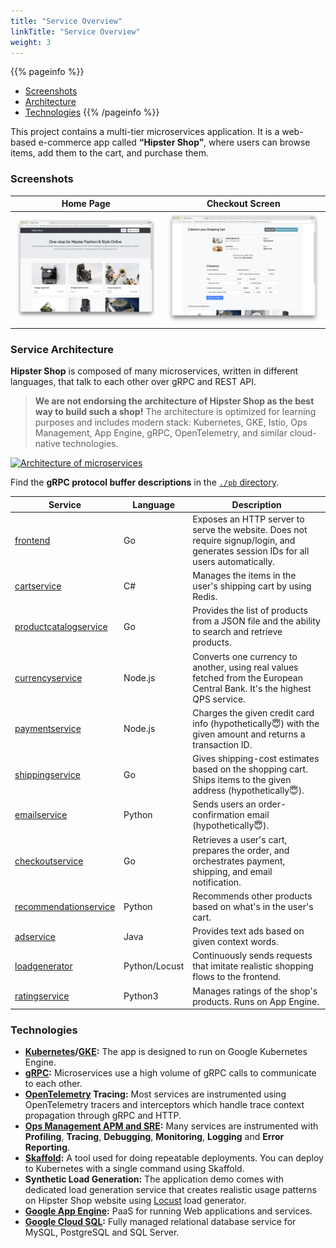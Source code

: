 ```yaml
---
title: "Service Overview"
linkTitle: "Service Overview"
weight: 3
---
```


{{% pageinfo %}}
* [Screenshots](#screenshots)
* [Architecture](#service-architecture)
* [Technologies](#technologies)
{{% /pageinfo %}}

This project contains a multi-tier microservices application.
It is a web-based e-commerce app called **“Hipster Shop”**, where users can browse items, add them to the cart, and purchase them.

### Screenshots

| Home Page | Checkout Screen |
|-----------|-----------------|
| [![Screenshot of store homepage](/docs/img/hipster-shop-frontend-1.png)](/docs/img/hipster-shop-frontend-1.png) | [![Screenshot of checkout screen](/docs/img/hipster-shop-frontend-2.png)](/docs/img/hipster-shop-frontend-2.png) |

### Service Architecture

**Hipster Shop** is composed of many microservices, written in different languages, that talk to each other over gRPC and REST API.
>**We are not endorsing the architecture of Hipster Shop as the best way to build such a shop!**
> The architecture is optimized for learning purposes and includes modern stack: Kubernetes, GKE, Istio,
> Ops Management, App Engine, gRPC, OpenTelemetry, and similar cloud-native technologies.

[![Architecture of
microservices](/docs/img/architecture-diagram.png)](/docs/img/architecture-diagram.png)

Find the **gRPC protocol buffer descriptions** in the [`./pb` directory](https://github.com/GoogleCloudPlatform/cloud-ops-sandbox/tree/master/pb).

| Service | Language | Description |
|---------|----------|-------------|
| [frontend](https://github.com/GoogleCloudPlatform/cloud-ops-sandbox/tree/master/src/frontend) | Go | Exposes an HTTP server to serve the website. Does not require signup/login, and generates session IDs for all users automatically. |
| [cartservice](https://github.com/GoogleCloudPlatform/cloud-ops-sandbox/tree/master/src/cartservice) |  C# | Manages the items in the user's shipping cart by using Redis. |
| [productcatalogservice](https://github.com/GoogleCloudPlatform/cloud-ops-sandbox/tree/master/src/productcatalogservice) | Go | Provides the list of products from a JSON file and the ability to search and retrieve products. |
| [currencyservice](https://github.com/GoogleCloudPlatform/cloud-ops-sandbox/tree/master/src/currencyservice) | Node.js | Converts one currency to another, using real values fetched from  the European Central Bank. It's the highest QPS service. |
| [paymentservice](https://github.com/GoogleCloudPlatform/cloud-ops-sandbox/tree/master/src/paymentservice) | Node.js | Charges the given credit card info (hypothetically😇) with the given amount and returns a transaction ID. |
| [shippingservice](https://github.com/GoogleCloudPlatform/cloud-ops-sandbox/tree/master/src/shippingservice) | Go | Gives shipping-cost estimates based on the shopping cart. Ships items to the given address (hypothetically😇). |
| [emailservice](https://github.com/GoogleCloudPlatform/cloud-ops-sandbox/tree/master/src/emailservice) | Python | Sends users an order-confirmation email (hypothetically😇). |
| [checkoutservice](https://github.com/GoogleCloudPlatform/cloud-ops-sandbox/tree/master/src/checkoutservice) | Go | Retrieves a user's cart, prepares the order, and orchestrates payment, shipping, and email notification. |
| [recommendationservice](https://github.com/GoogleCloudPlatform/cloud-ops-sandbox/tree/master/src/recommendationservice) | Python | Recommends other products based on what's in the user's cart. |
| [adservice](https://github.com/GoogleCloudPlatform/cloud-ops-sandbox/tree/master/src/adservice) | Java | Provides text ads based on given context words. |
| [loadgenerator](https://github.com/GoogleCloudPlatform/cloud-ops-sandbox/tree/master/src/loadgenerator) | Python/Locust | Continuously sends requests that imitate realistic shopping flows to the frontend. |
| [ratingservice](https://github.com/GoogleCloudPlatform/cloud-ops-sandbox/tree/master/src/ratingservice) | Python3 | Manages ratings of the shop's products. Runs on App Engine. |

### Technologies

* **[Kubernetes](https://kubernetes.io)/[GKE](https://cloud.google.com/kubernetes-engine/):**
  The app is designed to run on Google Kubernetes Engine.
* **[gRPC](https://grpc.io):** Microservices use a high volume of gRPC calls to
  communicate to each other.
* **[OpenTelemetry](https://opentelemetry.io/) Tracing:** Most services are
  instrumented using OpenTelemetry tracers and interceptors which handle trace context propagation through gRPC and HTTP.
* **[Ops Management APM and SRE](https://cloud.google.com/products/operations):** Many services
  are instrumented with **Profiling**, **Tracing**, **Debugging**, **Monitoring**, **Logging** and **Error Reporting**.
* **[Skaffold](https://github.com/GoogleContainerTools/skaffold):** A tool used for doing repeatable deployments. You can deploy to Kubernetes with a single command using Skaffold.
* **Synthetic Load Generation:** The application demo comes with dedicated load generation service that creates realistic usage patterns on Hipster Shop website using
  [Locust](https://locust.io/) load generator.
* **[Google App Engine](https://cloud.google.com/appengine):** PaaS for running Web applications and services.
* **[Google Cloud SQL](https://cloud.google.com/sql):** Fully managed relational database service for MySQL, PostgreSQL and SQL Server.


